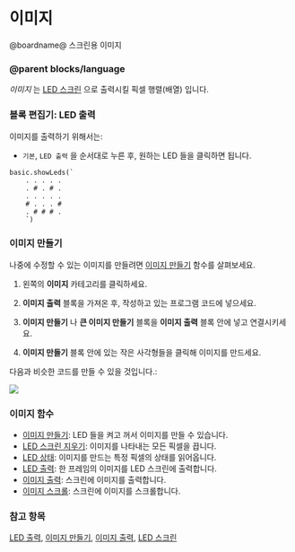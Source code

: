 # 이미지

@boardname@ 스크린용 이미지

### @parent blocks/language

*이미지* 는 [LED 스크린](/device/screen) 으로 출력시킬 픽셀 행렬(배열) 입니다.

### 블록 편집기: LED 출력

이미지를 출력하기 위해서는:

* `기본`, `LED 출력` 을 순서대로 누른 후, 원하는 LED 들을 클릭하면 됩니다.

```blocks
basic.showLeds(`
    . . . . .
    . # . # .
    . . . . .
    # . . . #
    . # # # .
    `)
```

### 이미지 만들기

나중에 수정할 수 있는 이미지를 만들려면 [이미지 만들기](/reference/images/create-image) 함수를 살펴보세요.

1. 왼쪽의 **이미지** 카테고리를 클릭하세요.

2. **이미지 출력** 블록을 가져온 후, 작성하고 있는 프로그램 코드에 넣으세요.

3. **이미지 만들기** 나 **큰 이미지 만들기** 블록을 **이미지 출력** 블록 안에 넣고 연결시키세요.

4. **이미지 만들기** 블록 안에 있는 작은 사각형들을 클릭해 이미지를 만드세요.

다음과 비슷한 코드를 만들 수 있을 것입니다.:

![](/static/mb/blocks/image-0.png)

### 이미지 함수

* [이미지 만들기](/reference/images/create-image): LED 들을 켜고 꺼서 이미지를 만들 수 있습니다.
* [LED 스크린 지우기](/reference/basic/clear-screen): 이미지를 나타내는 모든 픽셀을 끕니다.
* [LED 상태](/reference/images/pixel): 이미지를 만드는 특정 픽셀의 상태를 읽어옵니다.
* [LED 출력](/reference/basic/show-leds): 한 프레임의 이미지를 LED 스크린에 출력합니다.
* [이미지 출력](/reference/images/show-image): 스크린에 이미지를 출력합니다.
* [이미지 스크롤](/reference/images/scroll-image): 스크린에 이미지를 스크롤합니다.

### 참고 항목

[LED 출력](/reference/basic/show-leds), [이미지 만들기](/reference/images/create-image), [이미지 출력](/reference/images/show-image), [LED 스크린](/device/screen)